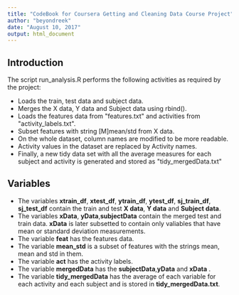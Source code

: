 ```yaml
---
title: "CodeBook for Coursera Getting and Cleaning Data Course Project"
author: "beyondreek"
date: "August 10, 2017"
output: html_document
---
```




## Introduction

The script run_analysis.R performs the following activities as required by the project: 
* Loads the train, test data and subject data.
* Merges the X data, Y data and Subject data using rbind().
* Loads the features data from "features.txt" and activities from "activity_labels.txt".
* Subset features with string [M]mean/std from X data.
* On the whole dataset, column names are modified to be more readable.
* Activity values in the dataset are replaced by Activity names.
* Finally, a new tidy data set with all the average measures for each subject and activity is generated and stored as "tidy_mergedData.txt"

## Variables
* The variables **xtrain_df**, **xtest_df**, **ytrain_df**, **ytest_df**, **sj_train_df**, **sj_test_df** contain the train and test **X data**, **Y data** and **Subject data**.
* The variables **xData**, **yData**,**subjectData** contain the merged test and train data. **xData** is later subsetted to contain only valiables that have mean or standard deviation measurements.
* The variable **feat** has the features data.
* The variable **mean_std** is a subset of features with the strings mean, mean and std in them.
* The variable **act** has the activity labels.
* The variable **mergedData** has the **subjectData**,**yData** and **xData** .
* The variable **tidy_mergedData** has the average of each variable for each activity and each subject and is stored in **tidy_mergedData.txt**.